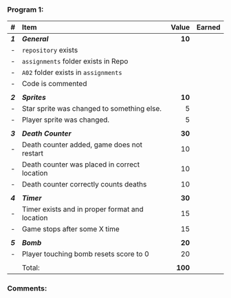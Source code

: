 ### Program 1:

|    #    |                      Item                      |  Value  | Earned |
| :------ | :--------------------------------------------- | ------: | ------ |
| ***1*** | ***General***                                  |  **10** |        |
| -       | `repository`  exists                           |         |        |
| -       | `assignments` folder exists in Repo            |         |        |
| -       | `A02` folder exists in `assignments`           |         |        |
| -       | Code is commented                              |         |        |
|         |                                                |         |        |
| ***2*** | ***Sprites***                                  |  **10** |        |
| -       | Star sprite was changed to something else.     |       5 |        |
| -       | Player sprite was changed.                     |       5 |        |
|         |                                                |         |        |
| ***3*** | ***Death Counter***                            |  **30** |        |
| -       | Death counter added, game does not restart     |      10 |        |
| -       | Death counter was placed in correct location   |      10 |        |
| -       | Death counter correctly counts deaths          |      10 |        |
|         |                                                |         |        |
| ***4*** | ***Timer***                                    |  **30** |        |
| -       | Timer exists and in proper format and location |      15 |        |
| -       | Game stops after some X time                   |      15 |        |
|         |                                                |         |        |
| ***5*** | ***Bomb***                                     |  **20** |        |
| -       | Player touching bomb resets score to 0         |   20    |        |
|         |                                                |         |        |
|         | Total:                                          | **100** |        |

### Comments:
```

```

[1]: http://f.cl.ly/items/3E231i211n2E042B1U3K/right.png  "Correct"
[2]: http://f.cl.ly/items/2X473C1Q1F2x3S1E4231/wrong.gif  "Incorrect"
[3]: http://f.cl.ly/items/1A0d2Q1J1N1u0C3g0C1s/null.gif  "Errors"
